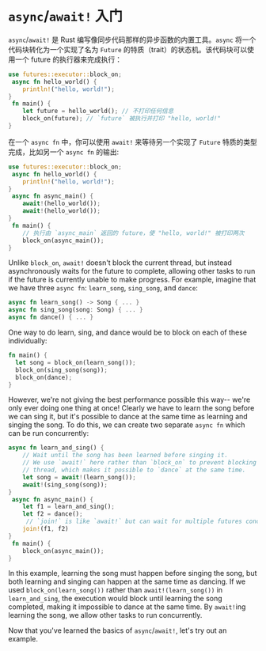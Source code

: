 # `async`/`await!` 入门

`async`/`await!` 是 Rust 编写像同步代码那样的异步函数的内置工具。`async` 将一个代码块转化为一个实现了名为 `Future` 的特质（trait）的状态机。该代码块可以使用一个 future 的执行器来完成执行：

```rust
use futures::executor::block_on;
 async fn hello_world() {
    println!("hello, world!");
}
 fn main() {
    let future = hello_world(); // 不打印任何信息
    block_on(future); // `future` 被执行并打印 "hello, world!"
}
```

在一个 `async fn` 中，你可以使用 `await!` 来等待另一个实现了 `Future` 特质的类型完成，比如另一个 `async fn` 的输出:

```rust
use futures::executor::block_on;
 async fn hello_world() {
    println!("hello, world!");
}
 async fn async_main() {
    await!(hello_world());
    await!(hello_world());
}
 fn main() {
    // 执行由 `async_main` 返回的 future，使 "hello, world!" 被打印两次
    block_on(async_main());
}
```

Unlike `block_on`, `await!` doesn't block the current thread, but instead
asynchronously waits for the future to complete, allowing other tasks to
run if the future is currently unable to make progress. For example,
imagine that we have three `async fn`: `learn_song`, `sing_song`, and
`dance`:

```rust
async fn learn_song() -> Song { ... }
async fn sing_song(song: Song) { ... }
async fn dance() { ... }
```

One way to do learn, sing, and dance would be to block on each of these
individually:

```rust
fn main() {
  let song = block_on(learn_song());
  block_on(sing_song(song));
  block_on(dance);
}
```

However, we're not giving the best performance possible this way-- we're
only ever doing one thing at once! Clearly we have to learn the song before
we can sing it, but it's possible to dance at the same time as learning and
singing the song. To do this, we can create two separate `async fn` which
can be run concurrently:

```rust
async fn learn_and_sing() {
    // Wait until the song has been learned before singing it.
    // We use `await!` here rather than `block_on` to prevent blocking the
    // thread, which makes it possible to `dance` at the same time.
    let song = await!(learn_song());
    await!(sing_song(song));
}
 async fn async_main() {
    let f1 = learn_and_sing();
    let f2 = dance();
     // `join!` is like `await!` but can wait for multiple futures concurrently
    join!(f1, f2)
}
 fn main() {
    block_on(async_main());
}
```

In this example, learning the song must happen before singing the song, but
both learning and singing can happen at the same time as dancing. If we used
`block_on(learn_song())` rather than `await!(learn_song())` in `learn_and_sing`,
the execution would block until learning the song completed, making it
impossible to dance at the same time. By `await!`ing learning the song, we
allow other tasks to run concurrently.

Now that you've learned the basics of `async`/`await!`, let's try out an
example.